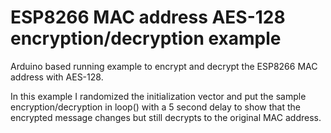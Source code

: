 # ESP8266 MAC address AES-128 encryption/decryption example

Arduino based running example to encrypt and decrypt the ESP8266 MAC address with AES-128.

In this example I randomized the initialization vector and put the sample encryption/decryption in loop() with a 5 second delay to show that the encrypted message changes but still decrypts to the original MAC address.

